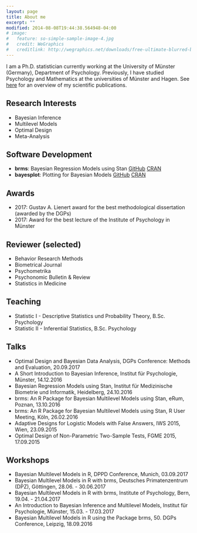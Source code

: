 ```yaml
---
layout: page
title: About me
excerpt: ""
modified: 2014-08-08T19:44:38.564948-04:00
# image:
#   feature: so-simple-sample-image-4.jpg
#   credit: WeGraphics
#   creditlink: http://wegraphics.net/downloads/free-ultimate-blurred-background-pack/
---
```


I am a Ph.D. statistician currently working at the University of Münster (Germany), Department of Psychology. Previously, I have studied Psychology and Mathematics at the universities of Münster and Hagen. See [here](../publications) for an overview of my scientific publications.

## Research Interests

* Bayesian Inference
* Multilevel Models
* Optimal Design
* Meta-Analysis

## Software Development

* **brms**: Bayesian Regression Models using Stan [GitHub](https://github.com/paul-buerkner/brms) [CRAN](https://CRAN.R-project.org/package=brms)
* **bayesplot**: Plotting for Bayesian Models [GitHub](https://github.com/stan-dev/bayesplot) [CRAN](https://CRAN.R-project.org/package=bayesplot)

## Awards

* 2017: Gustav A. Lienert award for the best methodological dissertation (awarded by the DGPs)
* 2017: Award for the best lecture of the Institute of Psychology in Münster

## Reviewer (selected)

* Behavior Research Methods
* Biometrical Journal
* Psychometrika
* Psychonomic Bulletin & Review
* Statistics in Medicine

## Teaching

* Statistic I - Descriptive Statistics und Probability Theory, B.Sc. Psychology
* Statistic II - Inferential Statistics, B.Sc. Psychology

## Talks

* Optimal Design and Bayesian Data Analysis, DGPs Conference: Methods and Evaluation, 20.09.2017
* A Short Introduction to Bayesian Inference, Institut für Psychologie, Münster, 14.12.2016
* Bayesian Regression Models using Stan, Institut für Medizinische Biometrie und Informatik, Heidelberg, 24.10.2016
* brms: An R Package for Bayesian Multilevel Models using Stan, eRum, Poznan, 13.10.2016 
* brms: An R Package for Bayesian Multilevel Models using Stan, R User Meeting, Köln, 26.02.2016
* Adaptive Designs for Logistic Models with False Answers, IWS 2015, Wien, 23.09.2015
* Optimal Design of Non-Parametric Two-Sample Tests, FGME 2015, 17.09.2015

## Workshops

* Bayesian Multilevel Models in R, DPPD Conference, Munich, 03.09.2017
* Bayesian Multilevel Models in R with brms, Deutsches Primatenzentrum (DPZ), Göttingen, 28.06. - 30.06.2017
* Bayesian Multilevel Models in R with brms, Institute of Psychology, Bern, 19.04. - 21.04.2017
* An Introduction to Bayesian Inference and Multilevel Models, Institut für Psychologie, Münster, 15.03. - 17.03.2017
* Bayesian Multilevel Models in R using the Package brms, 50. DGPs Conference, Leipzig, 18.09.2016

